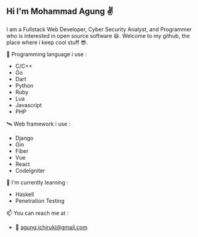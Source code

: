 ## Hi I'm Mohammad Agung ✌️

I am a Fullstack Web Developer, Cyber Security Analyst, and Programmer who is interested in open source software 😆. Welcome to my github, the place where i keep cool stuff 😎.

🚀 Programming language i use :
- C/C++
- Go
- Dart
- Python
- Ruby
- Lua
- Javascript
- PHP


🛰️ Web framework i use :
- Django
- Gin
- Fiber
- Vue
- React
- CodeIgniter

🌱 I'm currently learning :
- Haskell
- Penetration Testing

📫 You can reach me at :
- 📧 agung.ichiruki@gmail.com


<!--
**agungichiruki/agungichiruki** is a ✨ _special_ ✨ repository because its `README.md` (this file) appears on your GitHub profile.

Here are some ideas to get you started:

- 🔭 I’m currently working on ...
- 🌱 I’m currently learning ...
- 👯 I’m looking to collaborate on ...
- 🤔 I’m looking for help with ...
- 💬 Ask me about ...
- 📫 How to reach me: ...
- 😄 Pronouns: ...
- ⚡ Fun fact: ...
-->
